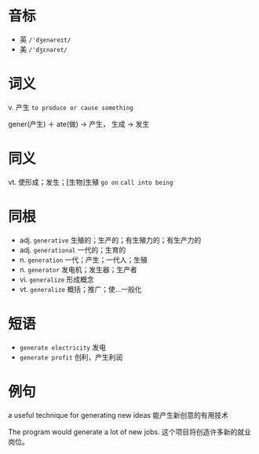 # 音标

- 英 `/'dʒenəreɪt/`
- 美 `/'dʒɛnəret/`

# 词义

v. 产生
`to produce or cause something`



gener(产生) ＋ ate(做) → 产生， 生成 → 发生

# 同义

vt. 使形成；发生；[生物]生殖
`go on` `call into being`

# 同根

- adj. `generative` 生殖的；生产的；有生殖力的；有生产力的
- adj. `generational` 一代的；生育的
- n. `generation` 一代；产生；一代人；生殖
- n. `generator` 发电机；发生器；生产者
- vi. `generalize` 形成概念
- vt. `generalize` 概括；推广；使...一般化

# 短语

- `generate electricity` 发电
- `generate profit` 创利，产生利润

# 例句

a useful technique for generating new ideas
能产生新创意的有用技术

The program would generate a lot of new jobs.
这个项目将创造许多新的就业岗位。


